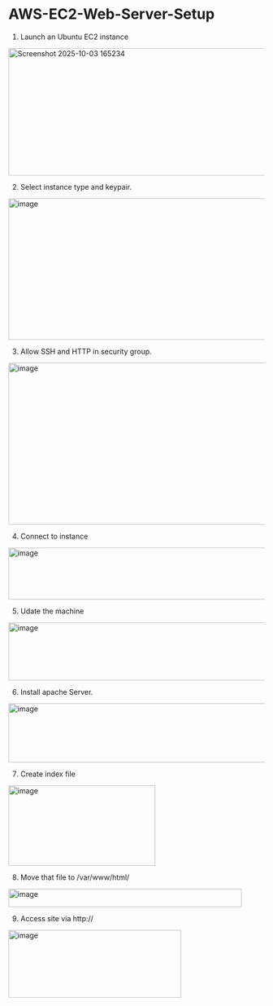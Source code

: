 # AWS-EC2-Web-Server-Setup

1. Launch an Ubuntu EC2 instance
<img width="536" height="250" alt="Screenshot 2025-10-03 165234" src="https://github.com/user-attachments/assets/09cde0e1-50fd-4c8f-99a7-c7f538d2e452" />

2. Select instance type and keypair.
<img width="536" height="278" alt="image" src="https://github.com/user-attachments/assets/74922fb4-38bb-45ac-8d63-f1ba866df638" />

3. Allow SSH and HTTP in security group.
<img width="555" height="318" alt="image" src="https://github.com/user-attachments/assets/5a630282-e5a6-43e1-9749-0b3a95c6621d" />

4. Connect to instance
<img width="558" height="102" alt="image" src="https://github.com/user-attachments/assets/82a71305-dce7-4deb-b9ec-41aaddf447e0" />

5. Udate the machine
<img width="553" height="114" alt="image" src="https://github.com/user-attachments/assets/f85281c2-dc42-4e43-a948-5bd039b39d63" />

6. Install apache Server.
<img width="559" height="116" alt="image" src="https://github.com/user-attachments/assets/fa625003-d5ee-41ad-800d-8a60e10725b7" />

7. Create index file
<img width="289" height="158" alt="image" src="https://github.com/user-attachments/assets/0a5a1a03-11d5-4df6-b4ed-0d9b1ffc2ef7" />

8. Move that file to /var/www/html/
<img width="459" height="36" alt="image" src="https://github.com/user-attachments/assets/d422948b-9ba2-48ae-8178-419068a369d1" />

9. Access site via http://<ec2-public-ip>
<img width="340" height="133" alt="image" src="https://github.com/user-attachments/assets/3dc49ecb-0017-4200-89c8-c1bea50eaab1" />



